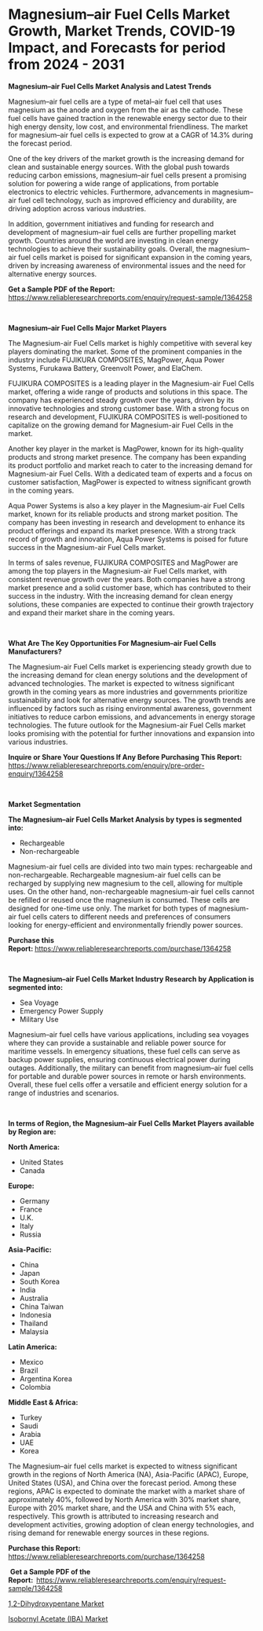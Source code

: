 <p><h1>Magnesium–air Fuel Cells Market Growth, Market Trends, COVID-19 Impact, and Forecasts for period from 2024 - 2031</h1></p><p><strong>Magnesium–air Fuel Cells Market Analysis and Latest Trends</strong></p>
<p><p>Magnesium–air fuel cells are a type of metal–air fuel cell that uses magnesium as the anode and oxygen from the air as the cathode. These fuel cells have gained traction in the renewable energy sector due to their high energy density, low cost, and environmental friendliness. The market for magnesium–air fuel cells is expected to grow at a CAGR of 14.3% during the forecast period.</p><p>One of the key drivers of the market growth is the increasing demand for clean and sustainable energy sources. With the global push towards reducing carbon emissions, magnesium–air fuel cells present a promising solution for powering a wide range of applications, from portable electronics to electric vehicles. Furthermore, advancements in magnesium–air fuel cell technology, such as improved efficiency and durability, are driving adoption across various industries.</p><p>In addition, government initiatives and funding for research and development of magnesium–air fuel cells are further propelling market growth. Countries around the world are investing in clean energy technologies to achieve their sustainability goals. Overall, the magnesium–air fuel cells market is poised for significant expansion in the coming years, driven by increasing awareness of environmental issues and the need for alternative energy sources.</p></p>
<p><strong>Get a Sample PDF of the Report:&nbsp;</strong> <a href="https://www.reliableresearchreports.com/enquiry/request-sample/1364258">https://www.reliableresearchreports.com/enquiry/request-sample/1364258</a></p>
<p>&nbsp;</p>
<p><strong>Magnesium–air Fuel Cells Major Market Players</strong></p>
<p><p>The Magnesium-air Fuel Cells market is highly competitive with several key players dominating the market. Some of the prominent companies in the industry include FUJIKURA COMPOSITES, MagPower, Aqua Power Systems, Furukawa Battery, Greenvolt Power, and ElaChem.</p><p>FUJIKURA COMPOSITES is a leading player in the Magnesium-air Fuel Cells market, offering a wide range of products and solutions in this space. The company has experienced steady growth over the years, driven by its innovative technologies and strong customer base. With a strong focus on research and development, FUJIKURA COMPOSITES is well-positioned to capitalize on the growing demand for Magnesium-air Fuel Cells in the market.</p><p>Another key player in the market is MagPower, known for its high-quality products and strong market presence. The company has been expanding its product portfolio and market reach to cater to the increasing demand for Magnesium-air Fuel Cells. With a dedicated team of experts and a focus on customer satisfaction, MagPower is expected to witness significant growth in the coming years.</p><p>Aqua Power Systems is also a key player in the Magnesium-air Fuel Cells market, known for its reliable products and strong market position. The company has been investing in research and development to enhance its product offerings and expand its market presence. With a strong track record of growth and innovation, Aqua Power Systems is poised for future success in the Magnesium-air Fuel Cells market.</p><p>In terms of sales revenue, FUJIKURA COMPOSITES and MagPower are among the top players in the Magnesium-air Fuel Cells market, with consistent revenue growth over the years. Both companies have a strong market presence and a solid customer base, which has contributed to their success in the industry. With the increasing demand for clean energy solutions, these companies are expected to continue their growth trajectory and expand their market share in the coming years.</p></p>
<p>&nbsp;</p>
<p><strong>What Are The Key Opportunities For Magnesium–air Fuel Cells Manufacturers?</strong></p>
<p><p>The Magnesium-air Fuel Cells market is experiencing steady growth due to the increasing demand for clean energy solutions and the development of advanced technologies. The market is expected to witness significant growth in the coming years as more industries and governments prioritize sustainability and look for alternative energy sources. The growth trends are influenced by factors such as rising environmental awareness, government initiatives to reduce carbon emissions, and advancements in energy storage technologies. The future outlook for the Magnesium-air Fuel Cells market looks promising with the potential for further innovations and expansion into various industries.</p></p>
<p><strong>Inquire or Share Your Questions If Any Before Purchasing This Report:</strong> <a href="https://www.reliableresearchreports.com/enquiry/pre-order-enquiry/1364258">https://www.reliableresearchreports.com/enquiry/pre-order-enquiry/1364258</a></p>
<p>&nbsp;</p>
<p><strong>Market Segmentation</strong></p>
<p><strong>The Magnesium–air Fuel Cells Market Analysis by types is segmented into:</strong></p>
<p><ul><li>Rechargeable</li><li>Non-rechargeable</li></ul></p>
<p><p>Magnesium-air fuel cells are divided into two main types: rechargeable and non-rechargeable. Rechargeable magnesium-air fuel cells can be recharged by supplying new magnesium to the cell, allowing for multiple uses. On the other hand, non-rechargeable magnesium-air fuel cells cannot be refilled or reused once the magnesium is consumed. These cells are designed for one-time use only. The market for both types of magnesium-air fuel cells caters to different needs and preferences of consumers looking for energy-efficient and environmentally friendly power sources.</p></p>
<p><strong>Purchase this Report:&nbsp;</strong><a href="https://www.reliableresearchreports.com/purchase/1364258">https://www.reliableresearchreports.com/purchase/1364258</a></p>
<p>&nbsp;</p>
<p><strong>The Magnesium–air Fuel Cells Market Industry Research by Application is segmented into:</strong></p>
<p><ul><li>Sea Voyage</li><li>Emergency Power Supply</li><li>Military Use</li></ul></p>
<p><p>Magnesium–air fuel cells have various applications, including sea voyages where they can provide a sustainable and reliable power source for maritime vessels. In emergency situations, these fuel cells can serve as backup power supplies, ensuring continuous electrical power during outages. Additionally, the military can benefit from magnesium–air fuel cells for portable and durable power sources in remote or harsh environments. Overall, these fuel cells offer a versatile and efficient energy solution for a range of industries and scenarios.</p></p>
<p>&nbsp;</p>
<p><strong>In terms of Region, the Magnesium–air Fuel Cells Market Players available by Region are:</strong></p>
<p>
    <p> <strong> North America: </strong>
        <ul>
            <li>United States</li>
            <li>Canada</li>
        </ul>
        </p> 
    <p> <strong> Europe: </strong>
        <ul>
            <li>Germany</li>
            <li>France</li>
            <li>U.K.</li>
            <li>Italy</li>
            <li>Russia</li>
        </ul>
        </p> 
    <p> <strong> Asia-Pacific: </strong>
        <ul>
            <li>China</li>
            <li>Japan</li>
            <li>South Korea</li>
            <li>India</li>
            <li>Australia</li>
            <li>China Taiwan</li>
            <li>Indonesia</li>
            <li>Thailand</li>
            <li>Malaysia</li>
        </ul>
        </p> 
    <p> <strong> Latin America: </strong>
        <ul>
            <li>Mexico</li>
            <li>Brazil</li>
            <li>Argentina Korea</li>
            <li>Colombia</li>
        </ul>
        </p> 
    <p> <strong> Middle East & Africa: </strong>
        <ul>
            <li>Turkey</li>
            <li>Saudi</li>
            <li>Arabia</li>
            <li>UAE</li>
            <li>Korea</li>
        </ul>
    </p>
    </p>
<p><p>The Magnesium–air fuel cells market is expected to witness significant growth in the regions of North America (NA), Asia-Pacific (APAC), Europe, United States (USA), and China over the forecast period. Among these regions, APAC is expected to dominate the market with a market share of approximately 40%, followed by North America with 30% market share, Europe with 20% market share, and the USA and China with 5% each, respectively. This growth is attributed to increasing research and development activities, growing adoption of clean energy technologies, and rising demand for renewable energy sources in these regions.</p></p>
<p><strong>Purchase this Report: </strong><a href="https://www.reliableresearchreports.com/purchase/1364258">https://www.reliableresearchreports.com/purchase/1364258</a></p>
<p>&nbsp;<strong>Get a Sample PDF of the Report:&nbsp;&nbsp;</strong><a href="https://www.reliableresearchreports.com/enquiry/request-sample/1364258">https://www.reliableresearchreports.com/enquiry/request-sample/1364258</a></p>
<p><strong></strong></p>
<p><p><a href="https://github.com/mbisetmhermsr/Market-Research-Report-List-1/blob/main/12-dihydroxypentane-market.md">1,2-Dihydroxypentane Market</a></p><p><a href="https://github.com/zjyglelu/Market-Research-Report-List-1/blob/main/isobornyl-acetate-iba-market.md">Isobornyl Acetate (IBA) Market</a></p></p>